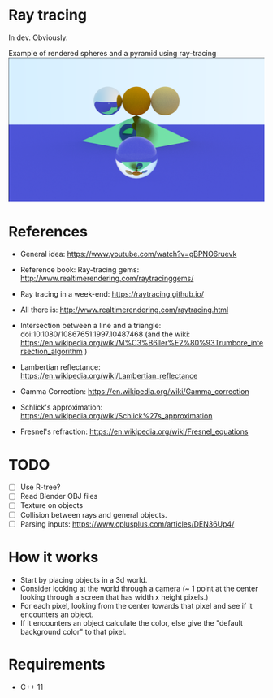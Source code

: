 # Ray tracing
In dev. Obviously.

Example of rendered spheres and a pyramid using ray-tracing
![](rendered/Image.png)

# References
* General idea: https://www.youtube.com/watch?v=gBPNO6ruevk
* Reference book: Ray-tracing gems: http://www.realtimerendering.com/raytracinggems/
* Ray tracing in a week-end: https://raytracing.github.io/
* All there is: http://www.realtimerendering.com/raytracing.html

* Intersection between a line and a triangle: doi:10.1080/10867651.1997.10487468
    (and the wiki: https://en.wikipedia.org/wiki/M%C3%B6ller%E2%80%93Trumbore_intersection_algorithm )
* Lambertian reflectance: https://en.wikipedia.org/wiki/Lambertian_reflectance
* Gamma Correction: https://en.wikipedia.org/wiki/Gamma_correction
* Schlick's approximation: https://en.wikipedia.org/wiki/Schlick%27s_approximation
* Fresnel's refraction: https://en.wikipedia.org/wiki/Fresnel_equations

# TODO
- [ ] Use R-tree?
- [ ] Read Blender OBJ files
- [ ] Texture on objects
- [ ] Collision between rays and general objects.
- [ ] Parsing inputs: https://www.cplusplus.com/articles/DEN36Up4/

# How it works

* Start by placing objects in a 3d world.
* Consider looking at the world through a camera (~ 1 point at the center
  looking through a screen that has width x height pixels.)
* For each pixel, looking from the center towards that pixel and see if it
  encounters an object.
* If it encounters an object calculate the color, else give the "default
  background color" to that pixel.

# Requirements
* C++ 11
